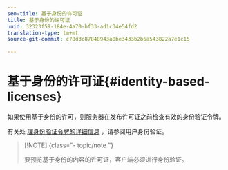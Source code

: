 ```yaml
---
seo-title: 基于身份的许可证
title: 基于身份的许可证
uuid: 32323f59-184e-4a70-bf33-ad1c34e54fd2
translation-type: tm+mt
source-git-commit: c78d3c87848943a0be3433b2b6a543822a7e1c15

---
```



# 基于身份的许可证{#identity-based-licenses}

如果使用基于身份的许可，则服务器在发布许可证之前检查有效的身份验证令牌。

有关处 [理身份验证令牌的详细信息](../../../protecting-content/implementing-the-license-server/processing-drm-requests.md#user-authentication) ，请参阅用户身份验证。

>[!NOTE] {class=&quot;- topic/note &quot;}
>
>要预览基于身份的内容的许可证，客户端必须进行身份验证。

